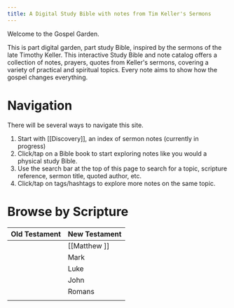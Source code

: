 ```yaml
---
title: A Digital Study Bible with notes from Tim Keller's Sermons
---
```

Welcome to the Gospel Garden. 

This is part digital garden, part study Bible, inspired by the sermons of the late Timothy Keller. This interactive Study Bible and note catalog offers a collection of notes, prayers, quotes from Keller's sermons, covering a variety of practical and spiritual topics. Every note aims to show how the gospel changes everything. 

# Navigation
There will be several ways to navigate this site. 
1. Start with [[Discovery]], an index of sermon notes (currently in progress)
2. Click/tap on a Bible book to start exploring notes like you would a physical study Bible. 
3. Use the search bar at the top of this page to search for a topic, scripture reference, sermon title, quoted author, etc. 
4. Click/tap on tags/hashtags to explore more notes on the same topic.

# Browse by Scripture

| Old Testament | New Testament |
| ------------- | ------------- |
|               | [[Matthew ]]  |
|               | Mark          |
|               | Luke          |
|               | John          |
|               | Romans        |
|               |               |
